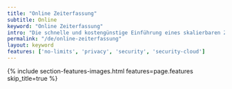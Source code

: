 ```yaml
---
title: "Online Zeiterfassung"
subtitle: Online
keyword: "Online Zeiterfassung"
intro: "Die schnelle und kostengünstige Einführung eines skalierbaren Zeiterfassungssystems ist nicht nur für moderne Start-ups unerlässlich - Kimai bietet einen enormen Mehrwert gegen eine geringe Gebühr. Die in der Cloud gehostete Zeiterfassungssoftware Kimai ist sofort verfügbar und steht für Sie bereit, nur wenige Minuten nach der Anmeldung."
permalink: "/de/online-zeiterfassung"
layout: keyword
features: ['no-limits', 'privacy', 'security', 'security-cloud'] 
---
```


{% include section-features-images.html features=page.features skip_title=true %}
 
